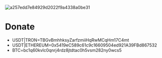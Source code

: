 




![a257edd7e84929d2022f9a4338a0be31](https://github.com/user-attachments/assets/799672ed-61be-4aba-bae9-8e364bc46c90)





# Donate

- USDT|TRON=TBGvBmhhksyZarfzmiiHqRwMCqHm17C4mt
- USDT|ETHEREUM=0x5419eC589c61c9c16609504ed921A39FBd867532
- BTC=bc1q60kvlc0qnrj4rdz8jtdtac0h5vsm282ny0wcs5

